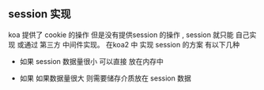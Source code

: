 
## session 实现

koa  提供了 cookie 的操作 但是没有提供session 的操作 , session 就只能 自己实现 或通过 第三方 中间件实现。
在koa2 中 实现 session 的方案 有以下几种


+ 如果 session 数据量很小  可以直接 放在内存中

+ 如果  如果数据量很大  则需要储存介质放在 session 数据